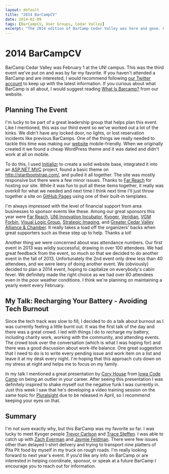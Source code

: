 ```yaml
---
layout: default
title: "2014 BarCampCV"
date: 2014-02-09
tags: [BarCampCV, User Groups, Cedar Valley]
excerpt: "The 2014 edition of BarCamp Cedar Valley was here and gone. Here are my thoughts on the event, my talk, and helping coordinate another successful BarCamp."
---
```

<h1>2014 BarCampCV</h1>
<p>
	BarCamp Cedar Valley was February 1 at the UNI campus. This was the third event we've put on and was by far my favorite. If you haven't
	attended a BarCamp and are interested, I would recommend following <a href="https://twitter.com/barcampcv" target="_blank">our Twitter account</a> to keep up
	with the latest information. If you curious about what BarCamp is all about, I would suggest reading
	<a href="http://barcampcv.com/Home/About" target="blank">What Is Barcamp?</a> from our website.
</p>
<h2>Planning The Event</h2>
<p>
	I'm lucky to be part of a great leadership group that helps plan this event. Like I mentioned, this was our third event so we've worked
	out a lot of the kinks. We didn't have any locked door, no lights, or lost reservation incidents like previous BarCamps. One of the things
	we really needed to tackle this time was making our <a href="http://barcampcv.com" target="_blank">website</a> mobile-friendly. When we originally created
	it we found a cheap WordPress theme and it was dated and didn't work at all on mobile.
</p>
<p>
	To do this, I used <a href="http://www.initializr.com/" target="_blank">Initializr</a> to create a solid website base, integrated it into an
	<a href="https://github.com/FarReach/BarCampCV" target="_blank">ASP.NET MVC</a> project, found a basic theme on
	<a href="http://startbootstrap.com/" target="_blank">http://startbootstrap.com/</a>, and pulled it all together. The site was mostly
	responsive but there were a few minor issues. Thanks to <a href="http://www.farreachinc.com" target="_blank">Far Reach</a> for hosting our site.
	While it was fun to pull all these items together, it really was overkill for what we needed and next time I think next time I'll just
	throw together a site on <a href="http://pages.github.com/" target="_blank">GitHub Pages</a> using one of their built-in templates.
</p>
<p>
	I'm always impressed with the level of financial support from area businesses to sponsor events like these. Among our great sponsors this
	year were <a href="http://www.farreachinc.com" target="_blank">Far Reach</a>, <a href="http://www.uniincubator.com/" target="_blank">
	UNI Innovation Incubator</a>, <a href="http://kyoger.com/" target="_blank">Kyoger</a>, <a href="https://www.veridiancu.org/" target="_blank">Veridian</a>,
	<a href="http://vgmforbin.com" target="_blank">VGM Forbin</a>, <a href="http://vlgux.com/" target="_blank">Visual Logic Group</a>,
	<a href="http://www.strategic-imaging.com/" target="_blank">Strategic Imaging</a>, and
	<a href="http://cedarvalleyalliance.com/" target="_blank">Greater Cedar Valley Alliance & Chamber</a>. It really takes a load off the
	organizers' backs when great supporters such as these step up to help. Thanks a lot!
</p>
<p>
	Another thing we were concerned about was attendance numbers. Our first event in 2013 was wildly successful, drawing in over 100 attendees.
	We had great feedback from the event, so much so that we decided to do another event in the fall of 2013. Unfortunately the 2nd event
	only drew less than 40 attendees, and we were leery of doing another event. We (obviously) decided to plan a 2014 event, hoping to
	capitalize on everybody's cabin fever. We definitely made the right choice as we had over 60 attendees even in the poor weather
	conditions. I think we're planning on maintaining a yearly event every February.
</p>
<h2>My Talk: Recharging Your Battery - Avoiding Tech Burnout</h2>
<p>
	Since the tech track was slow to fill, I decided to do a talk about burnout as I was currently feeling a little burnt out. It was the first
	talk of the day and there was a great crowd. I led with things I do to recharge my battery, including charity work, working with the
	community, and attending events. The crowd took over the conversation (which is what I was hoping for) and there was a good discussion
	about work-life balance. One great suggestion that I need to do is to write every pending issue and work item on a list and leave
	it at my desk every night. I'm hoping that this approach cuts down on my stress at night and helps me to focus on my family.
</p>
<p>
	In my talk I mentioned a great presentation by <a href="https://twitter.com/housecor" target="_blank">Cory House</a> from
	<a href="http://www.iowacodecamp.com/" target="_blank">Iowa Code Camp</a> on being an outlier in your career. After seeing this
	presentation I was definitely inspired to shake myself out the negative funk I was currently in. Just this week
	I saw that he's developing a video training session on the same topic for
	<a href="http://pluralsight.com/training/" target="_blank">Pluralsight</a> due to be released in April, so I recommend keeping your
	eyes on that.
</p>
<h2>Summary</h2>
<p>
	I'm not sure exactly why, but this BarCamp was my favorite so far. I was lucky to meet Kyoger people
	<a href="https://twitter.com/trevorcarlson4" target="_blank">Trevor Carlson</a> and
	<a href="https://twitter.com/tracesteffen" target="_blank">Trace Steffen</a>. I was able to catch up with
	<a href="https://twitter.com/zpeverman" target="_blank">Zach Everman</a> and
	<a href="https://twitter.com/jaymief" target="_blank">Jaymie Feldman</a>. There were few issues other than delayed t-shirt delivery and trying to
	transport nine platters of Pita Pit food by myself in my truck on rough roads. I'm really looking forward to next year's event. If
	you'd like any info on BarCamp or are interested in helping coordinate, sponsor, or speak at a future BarCamp I encourage you to
	reach out for information.
</p>